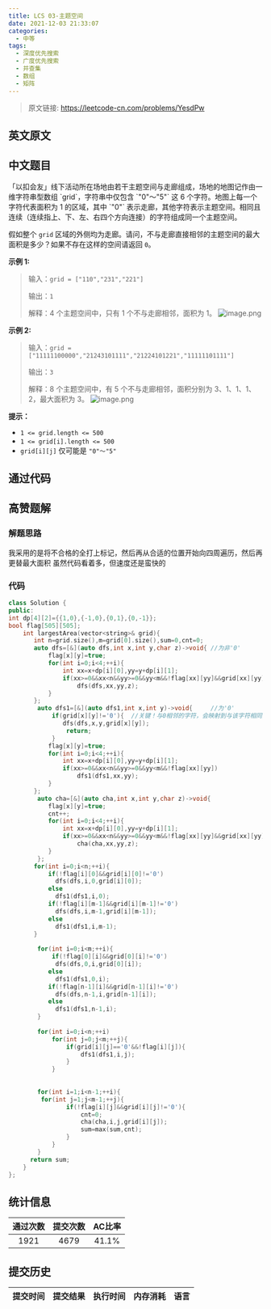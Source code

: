 ```yaml
---
title: LCS 03-主题空间
date: 2021-12-03 21:33:07
categories:
  - 中等
tags:
  - 深度优先搜索
  - 广度优先搜索
  - 并查集
  - 数组
  - 矩阵
---
```


> 原文链接: https://leetcode-cn.com/problems/YesdPw


## 英文原文
<div></div>

## 中文题目
<div>「以扣会友」线下活动所在场地由若干主题空间与走廊组成，场地的地图记作由一维字符串型数组 `grid`，字符串中仅包含 `"0"～"5"` 这 6 个字符。地图上每一个字符代表面积为 1 的区域，其中 `"0"` 表示走廊，其他字符表示主题空间。相同且连续（连续指上、下、左、右四个方向连接）的字符组成同一个主题空间。

假如整个 `grid` 区域的外侧均为走廊。请问，不与走廊直接相邻的主题空间的最大面积是多少？如果不存在这样的空间请返回 `0`。

**示例 1:**
>输入：`grid = ["110","231","221"]`
>
>输出：`1`
>
>解释：4 个主题空间中，只有 1 个不与走廊相邻，面积为 1。
>![image.png](https://pic.leetcode-cn.com/1613708145-rscctN-image.png)


**示例 2:**
>输入：`grid = ["11111100000","21243101111","21224101221","11111101111"]`
>
>输出：`3`
>
>解释：8 个主题空间中，有 5 个不与走廊相邻，面积分别为 3、1、1、1、2，最大面积为 3。
>![image.png](https://pic.leetcode-cn.com/1613707985-KJyiXJ-image.png)


**提示：**
- `1 <= grid.length <= 500`
- `1 <= grid[i].length <= 500`
- `grid[i][j]` 仅可能是 `"0"～"5"`

</div>

## 通过代码
<RecoDemo>
</RecoDemo>


## 高赞题解
### 解题思路
我采用的是将不合格的全打上标记，然后再从合适的位置开始向四周遍历，然后再更替最大面积
虽然代码看着多，但速度还是蛮快的
### 代码

```cpp
class Solution {
public:
int dp[4][2]={{1,0},{-1,0},{0,1},{0,-1}};
bool flag[505][505];
    int largestArea(vector<string>& grid){ 
       int n=grid.size(),m=grid[0].size(),sum=0,cnt=0;
       auto dfs=[&](auto dfs,int x,int y,char z)->void{ //为非'0'
           flag[x][y]=true;
           for(int i=0;i<4;++i){
               int xx=x+dp[i][0],yy=y+dp[i][1];
               if(xx>=0&&xx<n&&yy>=0&&yy<m&&!flag[xx][yy]&&grid[xx][yy]==z)
                   dfs(dfs,xx,yy,z);
           }
       };
        auto dfs1=[&](auto dfs1,int x,int y)->void{     //为'0'
            if(grid[x][y]!='0'){  //关键！与0相邻的字符，会映射到与该字符相同的其他字符
               dfs(dfs,x,y,grid[x][y]);
                return;
            }
           flag[x][y]=true;
           for(int i=0;i<4;++i){
               int xx=x+dp[i][0],yy=y+dp[i][1];
               if(xx>=0&&xx<n&&yy>=0&&yy<m&&!flag[xx][yy])
                   dfs1(dfs1,xx,yy);
           }
       };
        auto cha=[&](auto cha,int x,int y,char z)->void{
           flag[x][y]=true;
           cnt++;
           for(int i=0;i<4;++i){
               int xx=x+dp[i][0],yy=y+dp[i][1];
               if(xx>=0&&xx<n&&yy>=0&&yy<m&&!flag[xx][yy]&&grid[xx][yy]==z)
                   cha(cha,xx,yy,z);
           }
        };
       for(int i=0;i<n;++i){      
           if(!flag[i][0]&&grid[i][0]!='0')
             dfs(dfs,i,0,grid[i][0]);  
           else
             dfs1(dfs1,i,0);  
           if(!flag[i][m-1]&&grid[i][m-1]!='0')
             dfs(dfs,i,m-1,grid[i][m-1]);
           else
             dfs1(dfs1,i,m-1);  
       }
           
        for(int i=0;i<m;++i){
            if(!flag[0][i]&&grid[0][i]!='0')
             dfs(dfs,0,i,grid[0][i]);  
           else
             dfs1(dfs1,0,i);  
           if(!flag[n-1][i]&&grid[n-1][i]!='0')
             dfs(dfs,n-1,i,grid[n-1][i]);
           else
             dfs1(dfs1,n-1,i); 
        }
            
        for(int i=0;i<n;++i)
            for(int j=0;j<m;++j){
                if(grid[i][j]=='0'&&!flag[i][j]){
                    dfs1(dfs1,i,j);
                }
            }
        
        
        for(int i=1;i<n-1;++i){
         for(int j=1;j<m-1;++j){
                if(!flag[i][j]&&grid[i][j]!='0'){
                    cnt=0;
                    cha(cha,i,j,grid[i][j]);
                    sum=max(sum,cnt);
                }                   
            }   
        }
      return sum;
    }
};
```

## 统计信息
| 通过次数 | 提交次数 | AC比率 |
| :------: | :------: | :------: |
|    1921    |    4679    |   41.1%   |

## 提交历史
| 提交时间 | 提交结果 | 执行时间 |  内存消耗  | 语言 |
| :------: | :------: | :------: | :--------: | :--------: |
